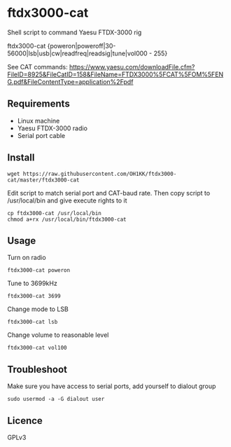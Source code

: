 # ftdx3000-cat
Shell script to command Yaesu FTDX-3000 rig

ftdx3000-cat  {poweron|poweroff|30-56000|lsb|usb|cw|readfreq|readsig|tune|vol000 - 255}

See CAT commands: https://www.yaesu.com/downloadFile.cfm?FileID=8925&FileCatID=158&FileName=FTDX3000%5FCAT%5FOM%5FENG.pdf&FileContentType=application%2Fpdf

## Requirements

* Linux machine
* Yaesu FTDX-3000 radio
* Serial port cable

## Install

    wget https://raw.githubusercontent.com/OH1KK/ftdx3000-cat/master/ftdx3000-cat

Edit script to match serial port and CAT-baud rate. Then copy script to /usr/local/bin and give execute rights to it

    cp ftdx3000-cat /usr/local/bin
    chmod a+rx /usr/local/bin/ftdx3000-cat

## Usage

Turn on radio

    ftdx3000-cat poweron

Tune to 3699kHz

    ftdx3000-cat 3699

Change mode to LSB

    ftdx3000-cat lsb
   
Change volume to reasonable level

    ftdx3000-cat vol100

## Troubleshoot

Make sure you have access to serial ports, add yourself to dialout group

    sudo usermod -a -G dialout user
   
## Licence

GPLv3
